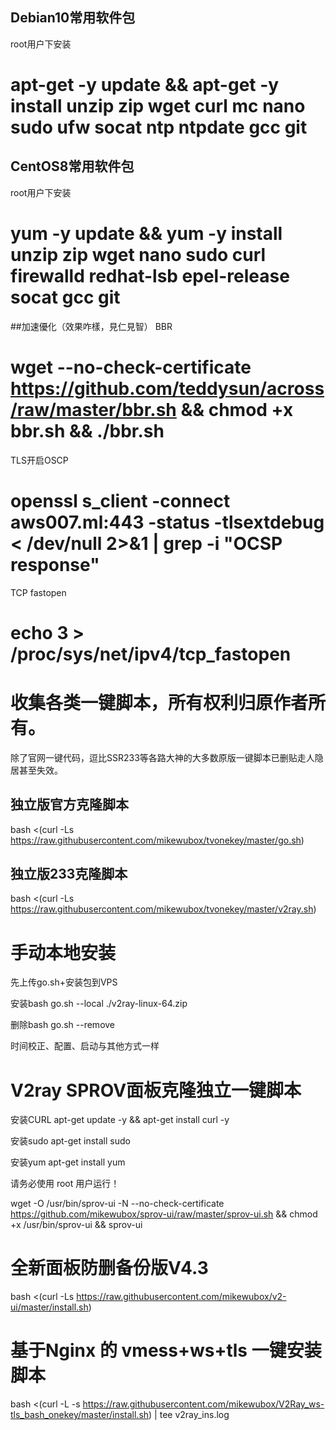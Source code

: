 
## Debian10常用软件包
   root用户下安装

# apt-get -y update && apt-get -y install unzip zip wget curl mc nano sudo ufw socat ntp ntpdate gcc git

## CentOS8常用软件包
   root用户下安装

# yum -y update && yum -y install unzip zip wget nano sudo curl firewalld redhat-lsb epel-release socat gcc git

##加速優化（效果咋樣，見仁見智）
BBR
# wget --no-check-certificate https://github.com/teddysun/across/raw/master/bbr.sh && chmod +x bbr.sh && ./bbr.sh

TLS开启OSCP
# openssl s_client -connect aws007.ml:443 -status -tlsextdebug < /dev/null 2>&1 | grep -i "OCSP response"

TCP fastopen
# echo 3 > /proc/sys/net/ipv4/tcp_fastopen


# 收集各类一键脚本，所有权利归原作者所有。
除了官网一键代码，逗比SSR233等各路大神的大多数原版一键脚本已删贴走人隐居甚至失效。

## 独立版官方克隆脚本
bash <(curl -Ls https://raw.githubusercontent.com/mikewubox/tvonekey/master/go.sh)

## 独立版233克隆脚本
bash <(curl -Ls https://raw.githubusercontent.com/mikewubox/tvonekey/master/v2ray.sh)


# 手动本地安装

先上传go.sh+安装包到VPS

安装bash go.sh --local ./v2ray-linux-64.zip

删除bash go.sh --remove

时间校正、配置、启动与其他方式一样

# V2ray SPROV面板克隆独立一键脚本

安装CURL
apt-get update -y && apt-get install curl -y

安装sudo 
apt-get install sudo

安装yum 
apt-get install yum

请务必使用 root 用户运行！

wget -O /usr/bin/sprov-ui -N --no-check-certificate https://github.com/mikewubox/sprov-ui/raw/master/sprov-ui.sh && chmod +x /usr/bin/sprov-ui && sprov-ui

# 全新面板防删备份版V4.3
bash <(curl -Ls https://raw.githubusercontent.com/mikewubox/v2-ui/master/install.sh)

#  基于Nginx 的 vmess+ws+tls 一键安装脚本
bash <(curl -L -s https://raw.githubusercontent.com/mikewubox/V2Ray_ws-tls_bash_onekey/master/install.sh) | tee v2ray_ins.log
